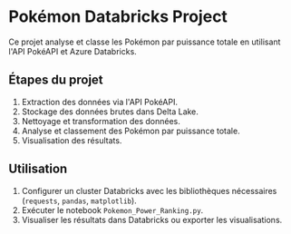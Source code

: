 # Pokémon Databricks Project

Ce projet analyse et classe les Pokémon par puissance totale en utilisant l'API PokéAPI et Azure Databricks.

## Étapes du projet

1. Extraction des données via l'API PokéAPI.
2. Stockage des données brutes dans Delta Lake.
3. Nettoyage et transformation des données.
4. Analyse et classement des Pokémon par puissance totale.
5. Visualisation des résultats.

## Utilisation

1. Configurer un cluster Databricks avec les bibliothèques nécessaires (`requests`, `pandas`, `matplotlib`).
2. Exécuter le notebook `Pokemon_Power_Ranking.py`.
3. Visualiser les résultats dans Databricks ou exporter les visualisations.
